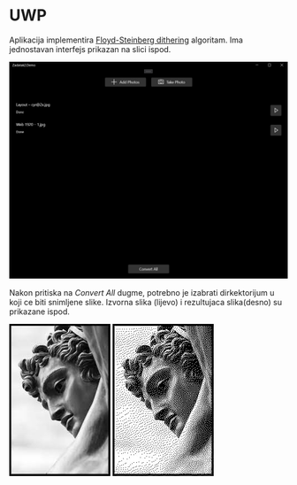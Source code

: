# UWP

Aplikacija implementira [Floyd-Steinberg dithering](https://en.wikipedia.org/wiki/Floyd%E2%80%93Steinberg_dithering) algoritam. Ima jednostavan interfejs prikazan na slici ispod.

![main](./Assets/uwp-1.PNG)

Nakon pritiska na *Convert All* dugme, potrebno je izabrati dirkektorijum u koji ce biti snimljene slike. Izvorna slika (lijevo) i rezultujaca slika(desno) su prikazane ispod.

![source](./Assets/download.jpg)
![result](./Assets/image.jpg)

